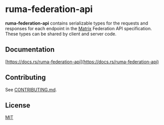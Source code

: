 # ruma-federation-api

**ruma-federation-api** contains serializable types for the requests and responses for each endpoint in the [Matrix](https://matrix.org/) Federation API specification.
These types can be shared by client and server code.

## Documentation
[https://docs.rs/ruma-federation-api](https://docs.rs/ruma-federation-api)

## Contributing
See [CONTRIBUTING.md](CONTRIBUTING.md).

## License

[MIT](http://opensource.org/licenses/MIT)
